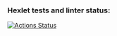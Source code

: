 ### Hexlet tests and linter status:
[![Actions Status](https://github.com/Alexey060191/frontend-project-lvl1/workflows/hexlet-check/badge.svg)](https://github.com/Alexey060191/frontend-project-lvl1/actions)
